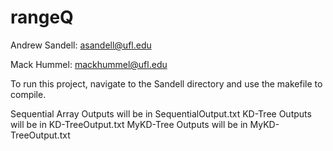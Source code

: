 # rangeQ
Andrew Sandell: asandell@ufl.edu

Mack Hummel: mackhummel@ufl.edu


To run this project, navigate to the Sandell directory and use the makefile to compile.


Sequential Array Outputs will be in SequentialOutput.txt
KD-Tree Outputs will be in KD-TreeOutput.txt
MyKD-Tree Outputs will be in MyKD-TreeOutput.txt 
